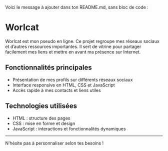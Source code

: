 Voici le message à ajouter dans ton README.md, sans bloc de code :

# Worlcat

Worlcat est mon pseudo en ligne. Ce projet regroupe mes réseaux sociaux et d’autres ressources importantes. Il sert de vitrine pour partager facilement mes liens et mettre en avant ma présence sur Internet.

## Fonctionnalités principales

- Présentation de mes profils sur différents réseaux sociaux
- Interface responsive en HTML, CSS et JavaScript
- Accès rapide à mes contacts et liens utiles

## Technologies utilisées

- HTML : structure des pages
- CSS : mise en forme et design
- JavaScript : interactions et fonctionnalités dynamiques

---

N’hésite pas à personnaliser selon tes besoins !
